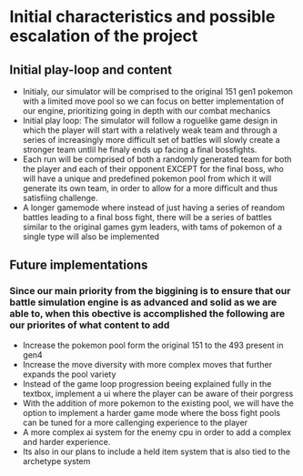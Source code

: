 # Initial characteristics and possible escalation of the project

## Initial play-loop and content

- Initialy, our simulator will be comprised to the original 151 gen1 pokemon with a limited move pool so we can focus on better implementation of our engine, prioritizing going in depth with our combat mechanics
- Initial play loop: The simulator will follow a roguelike game design in which the player will start with a relatively weak team and through a series of increasingly more difficult set of battles will slowly create a stronger team untlil he finaly ends up facing a final bossfights.
- Each run will be comprised of both a randomly generated team for both the player and each of their opponent EXCEPT for the final boss, who will have a unique and predefined pokemon pool from which it will generate its own team, in order to allow for a more difficult and thus satisfiing challenge.
- A longer gamemode where instead of just having a series of reandom battles leading to a final boss fight, there will be a series of battles similar to the original games gym leaders, with tams of pokemon of a single type will also be implemented

## Future implementations
### Since our main priority from the biggining is to ensure that our battle simulation engine is as advanced and solid as we are able to, when this obective is accomplished the following are our priorites of what content to add
- Increase the pokemon pool form the original 151 to the 493 present in gen4
- Increase the move diversity with more complex moves that further expands the pool variety
- Instead of the game loop progression beeing explained fully in the textbox, implement a ui where the player can be aware of their porgress
- With the addition of more pokemon to the existing pool, we will have the option to implement a harder game mode where the boss fight pools can be tuned for a more callenging experience to the player
- A more complex ai system for the enemy cpu in order to add a complex and harder experience.
- Its also in our plans to include a held item system that is also tied to the archetype system


